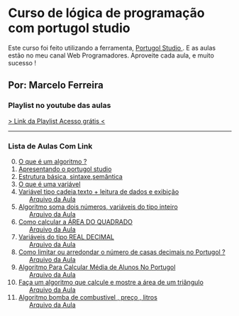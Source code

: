 <h1> Curso de lógica de programação com portugol studio </h1>
<p>Este curso foi feito utilizando a ferramenta, <a href="http://lite.acad.univali.br/portugol/"> Portugol Studio </a>.  E as aulas estão no meu canal 
   <span>Web Programadores</span>. Aproveite cada aula, e muito sucesso !
</p>
<h2> Por: Marcelo Ferreira </h2>

<h3> Playlist no youtube das aulas </h3>
  <a href="https://www.youtube.com/playlist?list=PLnHHjKiaBPzKp4e-5DSd-OpmXuhvEyAwR">
  > Link da Playlist Acesso grátis <
  </a>
<hr>
<h3> Lista de Aulas Com Link</h3>
<Ol start=0>
  <li><a href="https://youtu.be/oxVbAMhjbI8" target="_blank">O que é um algoritmo ? </a>
      <ul> <a href="#">  </a> </ul>
  </li>
  <li><a href="https://youtu.be/Ut_pW8QuO5w" target="_blank">Apresentando o portugol studio  </a>
      <ul> <a href="#">  </a> </ul>
  </li>
  <li><a href="https://youtu.be/MaIH2h9dkKk" target="_blank">Estrutura básica, sintaxe,semântica</a>
     <ul> <a href="#">  </a> </ul>
  </li>
  <li><a href="https://youtu.be/qYY5Q3c580g" target="_blank">O que é uma variável  </a>
     <ul> <a href="#">  </a> </ul>
  </li>
  <li><a href="https://youtu.be/pyV_GTso9OM" target="_blank">Variável tipo cadeia,texto + leitura de dados e exibição </a>
     <ul> <a href="https://github.com/marcelocodigos/webprogramadores-aulas-youtube/blob/main/logica-de-programacao/1-variaveis-cadeia-leia.por">  Arquivo da Aula </a></ul>
  </li>
  <li><a href="https://youtu.be/u1QfENwT8Zg" target="_blank"> Algoritmo soma dois números, variáveis do tipo inteiro</a>
     <ul> <a href="https://github.com/marcelocodigos/webprogramadores-aulas-youtube/blob/main/logica-de-programacao/2-variaveis-tipo-inteiro.por"> Arquivo da Aula </a> </ul>
  </li>
  <li><a href="https://youtu.be/Y7erh8YpS0Q" target="_blank"> Como calcular a ÁREA DO QUADRADO </a>
      <ul> <a href="https://github.com/marcelocodigos/webprogramadores-aulas-youtube/blob/main/logica-de-programacao/3-%20area-do-quadrado.por"> Arquivo da Aula </a> </ul>
  </li>
  <li><a href="https://youtu.be/MrQ3L1Nduco" target="_blank"> Variáveis do tipo REAL DECIMAL</a>
      <ul> <a href="https://github.com/marcelocodigos/webprogramadores-aulas-youtube/blob/main/logica-de-programacao/4-variaveis-do-tipo-real-portugolstudio.por"> Arquivo da Aula </a> </ul>
  </li>
  <li><a href="https://youtu.be/Jjo0PvauNJg" target="_blank"> Como limitar ou arredondar o número de casas decimais no Portugol ?</a>
      <ul> <a href="https://github.com/marcelocodigos/webprogramadores-aulas-youtube/blob/main/logica-de-programacao/6-reducao-de-casas-decimais.por"> Arquivo da Aula </a> </ul>
  </li>
  <li><a href="https://youtu.be/4ypBA_cEM-8" target="_blank">Algoritmo Para Calcular Média de Alunos No Portugol </a>
      <ul> <a href="https://github.com/marcelocodigos/webprogramadores-aulas-youtube/blob/main/logica-de-programacao/5-media-de-4-notas.por"> Arquivo da Aula </a> </ul>
  </li>
  <li><a href="https://youtu.be/OjixEJYhF9k" target="_blank"> Faça um algoritmo que calcule e mostre a área de um triângulo</a>
      <ul> <a href="https://github.com/marcelocodigos/webprogramadores-aulas-youtube/blob/main/logica-de-programacao/7-area-do-triangulo.por"> Arquivo da Aula </a> </ul>
  </li>

  <li><a href="" target="_blank"> Algoritmo bomba de combustivel , preço , litros </a>
      <ul> <a href=""> Arquivo da Aula </a> </ul>
  </li>
</Ol>
